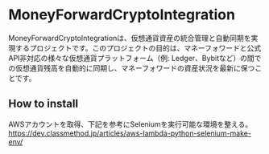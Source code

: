 # MoneyForwardCryptoIntegration
MoneyForwardCryptoIntegrationは、仮想通貨資産の統合管理と自動同期を実現するプロジェクトです。このプロジェクトの目的は、マネーフォワードと公式API非対応の様々な仮想通貨プラットフォーム（例: Ledger、Bybitなど）の間での仮想通貨残高を自動的に同期し、マネーフォワードの資産状況を最新に保つことです。

 ## How to install
 AWSアカウントを取得、下記を参考にSeleniumを実行可能な環境を整える。<br>
 https://dev.classmethod.jp/articles/aws-lambda-python-selenium-make-env/
